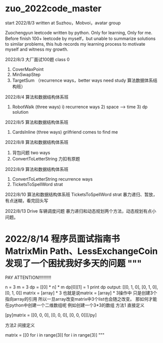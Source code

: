 # zuo_2022code_master

start 2022/8/3
written at Suzhou，Mobvoi，avatar group

Zuochengyun leetcode  written by python. Only for learning, Only for me.
Before finish 100+ leetcode by myself，but unable to summarize solutions to similar problems, 
this hub records my learning process to motivate myself and witness my growth.

2022/8/3  大厂面试100题 class 0 
1. CoverMaxPoint
2. MinSwapStep
3. TargetSum （recurrence ways，better ways need study 算法数据体系结构班）

2022/8/4 算法和数据结构体系班 
1. RobotWalk (three ways) 
    i) recurrence ways 
    2) space --> time
    3) dp solution
    
2022/8/5 算法和数据结构体系班 
1. CardsInline (three ways)
grilfriend comes to find me 

2022/8/8 算法和数据结构体系班 
1. 背包问题 two ways
2. ConvertToLetterString 力扣有原题

2022/8/9 算法和数据结构体系班 
1. ConvertToLetterString recurrence ways
2. TicketsToSpellWord strat

2022/8/10 算法和数据结构体系班 
TicketsToSpellWord strat 暴力递归、暂放，有点迷糊，看完回头写

2022/8/13
Drive 车辆调度问题  暴力递归和动态规划两个方法，动态规划有点小问题。

2022/8/14 程序员面试指南书
MatrixMin Path、LessExchangeCoin 
发现了一个困扰我好多天的问题
"""
=============================================================================================
PAY ATTENTION!!!!!!!!!!

n = 3
m = 3
dp = [[0] * n] * m
dp[0][1] = 1
print dp
output:
[[0, 1, 0], [0, 1, 0], [0, 1, 0]]
matrix = [array] * 3
也就是说matrix = [array] * 3操作中 只是创建3个指向array的引用 所以一旦array改变matrix中3个list也会随之改变。
那如何才能在python中创建一个二维数组呢
例如创建一个3*3的数组
方法1 直接定义

[py]matrix = [[0, 0, 0], [0, 0, 0], [0, 0, 0]][/py]

方法2 间接定义

matrix = [[0 for i in range(3)] for i in range(3)]
"""
